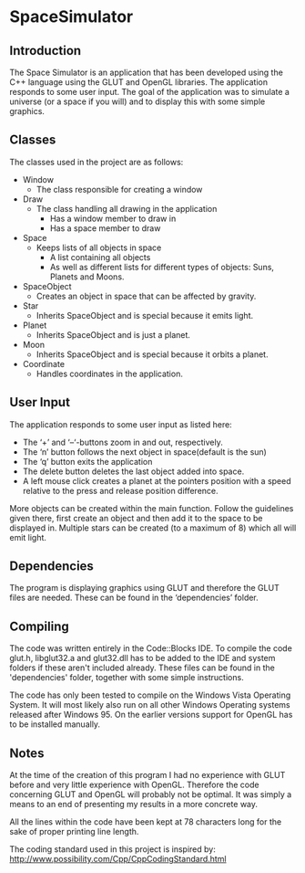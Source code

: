 SpaceSimulator
==============

## Introduction 

The Space Simulator is an application that has been developed using the C++ language using the 
GLUT and OpenGL libraries. The application responds to some user input. The goal of the application 
was to simulate a universe (or a space if you will) and to display this with some simple graphics. 

## Classes 

The classes used in the project are as follows: 
* Window 
    * The class responsible for creating a window 
* Draw 
    * The class handling all drawing in the application 
        * Has a window member to draw in 
        * Has a space member to draw 
* Space 
    * Keeps lists of all objects in space 
        * A list containing all objects 
        * As well as different lists for different types of objects: Suns, Planets and Moons. 
* SpaceObject 
    * Creates an object in space that can be affected by gravity. 
* Star 
    * Inherits SpaceObject and is special because it emits light. 
* Planet 
    * Inherits SpaceObject and is just a planet. 
* Moon 
    * Inherits SpaceObject and is special because it orbits a planet. 
* Coordinate 
    * Handles coordinates in the application. 

## User Input 

The application responds to some user input as listed here: 
* The ‘+’ and ‘–‘-buttons zoom in and out, respectively. 
* The ‘n’ button follows the next object in space(default is the sun) 
* The ‘q’ button exits the application 
* The delete button deletes the last object added into space. 
* A left mouse click creates a planet at the pointers position with a speed relative to the press and release position difference. 
 
More objects can be created within the main function. Follow the guidelines given there, first create an object and then add it to the space to be displayed in. Multiple stars can be created (to a maximum of 8) which all will emit light.

## Dependencies 

The program is displaying graphics using GLUT and therefore the GLUT files are needed. These can be 
found in the ‘dependencies’ folder. 

## Compiling
The code was written entirely in the Code::Blocks IDE. To compile the
code glut.h, libglut32.a and glut32.dll has to be added to the IDE and
system folders if these aren't included already. These files can be found
in the 'dependencies' folder, together with some simple instructions.

The code has only been tested to compile on the Windows Vista
Operating System. It will most likely also run on all other Windows
Operating systems released after Windows 95. On the earlier versions
support for OpenGL has to be installed manually.

## Notes
At the time of the creation of this program I had no experience
with GLUT before and very little experience with OpenGL. Therefore the
code concerning GLUT and OpenGL will probably not be optimal. It was
simply a means to an end of presenting my results in a more concrete way.

All the lines within the code have been kept at 78 characters long
for the sake of proper printing line length.

The coding standard used in this project is inspired by:
http://www.possibility.com/Cpp/CppCodingStandard.html

